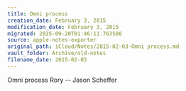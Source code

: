 ```yaml
---
title: Omni process
creation_date: February 3, 2015
modification_date: February 3, 2015
migrated: 2025-09-20T01:46:11.763508
source: apple-notes-exporter
original_path: iCloud/Notes/2015-02-03-Omni process.md
vault_folder: Archive/old-notes
filename_date: 2015-02-03
---
```



Omni process
Rory -- Jason Scheffer

